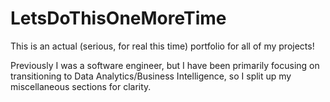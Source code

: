 # LetsDoThisOneMoreTime
This is an actual (serious, for real this time) portfolio for all of my projects!

Previously I was a software engineer, but I have been primarily focusing on transitioning to Data Analytics/Business Intelligence, so I split up my miscellaneous sections for clarity.